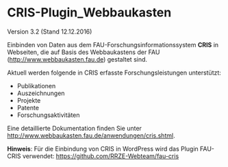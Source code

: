 CRIS-Plugin_Webbaukasten
========================

Version 3.2 (Stand 12.12.2016)

Einbinden von Daten aus dem FAU-Forschungsinformationssystem <b>CRIS</b> in Webseiten, die auf Basis des Webbaukastens der FAU (http://www.webbaukasten.fau.de) gestaltet sind.

Aktuell werden folgende in CRIS erfasste Forschungsleistungen unterstützt:
- Publikationen
- Auszeichnungen
- Projekte
- Patente
- Forschungsaktivitäten


Eine detaillierte Dokumentation finden Sie unter http://www.webbaukasten.fau.de/anwendungen/cris.shtml.

<b>Hinweis</b>: Für die Einbindung von CRIS in WordPress wird das Plugin FAU-CRIS verwendet: https://github.com/RRZE-Webteam/fau-cris